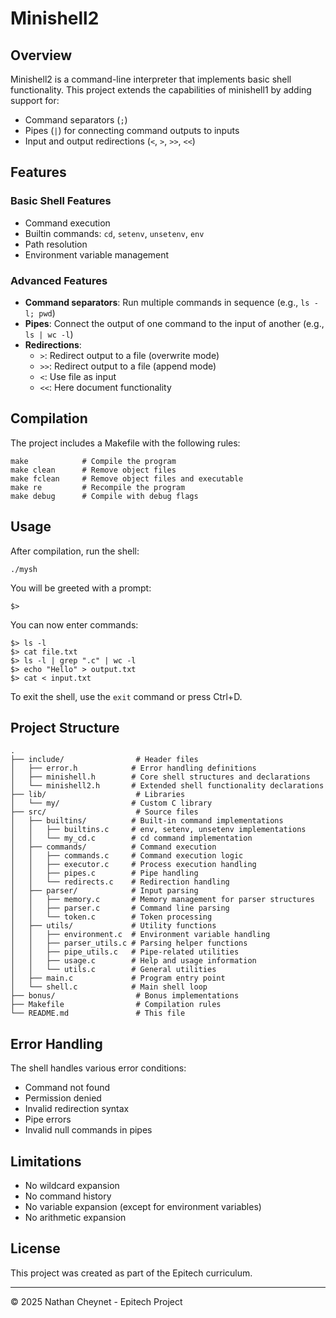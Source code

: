 # Minishell2

## Overview
Minishell2 is a command-line interpreter that implements basic shell functionality. This project extends the capabilities of minishell1 by adding support for:

- Command separators (`;`)
- Pipes (`|`) for connecting command outputs to inputs
- Input and output redirections (`<`, `>`, `>>`, `<<`)

## Features

### Basic Shell Features
- Command execution
- Builtin commands: `cd`, `setenv`, `unsetenv`, `env`
- Path resolution
- Environment variable management

### Advanced Features
- **Command separators**: Run multiple commands in sequence (e.g., `ls -l; pwd`)
- **Pipes**: Connect the output of one command to the input of another (e.g., `ls | wc -l`)
- **Redirections**:
  - `>`: Redirect output to a file (overwrite mode)
  - `>>`: Redirect output to a file (append mode)
  - `<`: Use file as input
  - `<<`: Here document functionality

## Compilation
The project includes a Makefile with the following rules:

```
make            # Compile the program
make clean      # Remove object files
make fclean     # Remove object files and executable
make re         # Recompile the program
make debug      # Compile with debug flags
```

## Usage
After compilation, run the shell:

```
./mysh
```

You will be greeted with a prompt:

```
$>
```

You can now enter commands:

```
$> ls -l
$> cat file.txt
$> ls -l | grep ".c" | wc -l
$> echo "Hello" > output.txt
$> cat < input.txt
```

To exit the shell, use the `exit` command or press Ctrl+D.

## Project Structure
```
.
├── include/                # Header files
│   ├── error.h            # Error handling definitions
│   ├── minishell.h        # Core shell structures and declarations
│   └── minishell2.h       # Extended shell functionality declarations
├── lib/                    # Libraries
│   └── my/                # Custom C library
├── src/                    # Source files
│   ├── builtins/          # Built-in command implementations
│   │   ├── builtins.c     # env, setenv, unsetenv implementations
│   │   └── my_cd.c        # cd command implementation
│   ├── commands/          # Command execution
│   │   ├── commands.c     # Command execution logic
│   │   ├── executor.c     # Process execution handling
│   │   ├── pipes.c        # Pipe handling
│   │   └── redirects.c    # Redirection handling
│   ├── parser/            # Input parsing
│   │   ├── memory.c       # Memory management for parser structures
│   │   ├── parser.c       # Command line parsing
│   │   └── token.c        # Token processing
│   ├── utils/             # Utility functions
│   │   ├── environment.c  # Environment variable handling
│   │   ├── parser_utils.c # Parsing helper functions
│   │   ├── pipe_utils.c   # Pipe-related utilities
│   │   ├── usage.c        # Help and usage information
│   │   └── utils.c        # General utilities
│   ├── main.c             # Program entry point
│   └── shell.c            # Main shell loop
├── bonus/                  # Bonus implementations
├── Makefile                # Compilation rules
└── README.md               # This file
```

## Error Handling
The shell handles various error conditions:
- Command not found
- Permission denied
- Invalid redirection syntax
- Pipe errors
- Invalid null commands in pipes

## Limitations
- No wildcard expansion
- No command history
- No variable expansion (except for environment variables)
- No arithmetic expansion

## License
This project was created as part of the Epitech curriculum.

---

© 2025 Nathan Cheynet - Epitech Project
